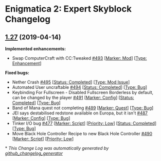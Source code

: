 # Enigmatica 2: Expert Skyblock Changelog

## [1.27](https://github.com/NillerMedDild/Enigmatica2ExpertSkyblock/tree/1.27) (2019-04-14)
**Implemented enhancements:**

- Swap ComputerCraft with CC:Tweaked [\#493](https://github.com/NillerMedDild/Enigmatica2ExpertSkyblock/issues/493) [[Marker: Mod](https://github.com/NillerMedDild/Enigmatica2ExpertSkyblock/labels/Marker:%20Mod)] [[Type: Enhancement](https://github.com/NillerMedDild/Enigmatica2ExpertSkyblock/labels/Type:%20Enhancement)]

**Fixed bugs:**

- Nether Crash [\#495](https://github.com/NillerMedDild/Enigmatica2ExpertSkyblock/issues/495) [[Status: Completed](https://github.com/NillerMedDild/Enigmatica2ExpertSkyblock/labels/Status:%20Completed)] [[Type: Mod Issue](https://github.com/NillerMedDild/Enigmatica2ExpertSkyblock/labels/Type:%20Mod%20Issue)]
- Automated User uncraftable [\#494](https://github.com/NillerMedDild/Enigmatica2ExpertSkyblock/issues/494) [[Status: Completed](https://github.com/NillerMedDild/Enigmatica2ExpertSkyblock/labels/Status:%20Completed)] [[Type: Bug](https://github.com/NillerMedDild/Enigmatica2ExpertSkyblock/labels/Type:%20Bug)]
- Keybinding For Fullscreen - Disabled Fullscreen Borderless by default, can be changed by the player [\#491](https://github.com/NillerMedDild/Enigmatica2ExpertSkyblock/issues/491) [[Marker: Config](https://github.com/NillerMedDild/Enigmatica2ExpertSkyblock/labels/Marker:%20Config)] [[Status: Completed](https://github.com/NillerMedDild/Enigmatica2ExpertSkyblock/labels/Status:%20Completed)] [[Type: Bug](https://github.com/NillerMedDild/Enigmatica2ExpertSkyblock/labels/Type:%20Bug)]
- Band of Mana quest not completing [\#489](https://github.com/NillerMedDild/Enigmatica2ExpertSkyblock/issues/489) [[Marker: Quest](https://github.com/NillerMedDild/Enigmatica2ExpertSkyblock/labels/Marker:%20Quest)] [[Type: Bug](https://github.com/NillerMedDild/Enigmatica2ExpertSkyblock/labels/Type:%20Bug)]
- JEI says destabilised redstone available on Europa, but it isn't [\#487](https://github.com/NillerMedDild/Enigmatica2ExpertSkyblock/issues/487) [[Marker: Config](https://github.com/NillerMedDild/Enigmatica2ExpertSkyblock/labels/Marker:%20Config)] [[Type: Bug](https://github.com/NillerMedDild/Enigmatica2ExpertSkyblock/labels/Type:%20Bug)]
- Tinker I/O bug [\#477](https://github.com/NillerMedDild/Enigmatica2ExpertSkyblock/issues/477) [[Marker: Script](https://github.com/NillerMedDild/Enigmatica2ExpertSkyblock/labels/Marker:%20Script)] [[Priority: Low](https://github.com/NillerMedDild/Enigmatica2ExpertSkyblock/labels/Priority:%20Low)] [[Status: Completed](https://github.com/NillerMedDild/Enigmatica2ExpertSkyblock/labels/Status:%20Completed)] [[Type: Bug](https://github.com/NillerMedDild/Enigmatica2ExpertSkyblock/labels/Type:%20Bug)]
- Move Black Hole Controller Recipe to new Black Hole Controller [\#490](https://github.com/NillerMedDild/Enigmatica2ExpertSkyblock/issues/490) [[Marker: Script](https://github.com/NillerMedDild/Enigmatica2ExpertSkyblock/labels/Marker:%20Script)] [[Priority: Low](https://github.com/NillerMedDild/Enigmatica2ExpertSkyblock/labels/Priority:%20Low)]



\* *This Change Log was automatically generated by [github_changelog_generator](https://github.com/skywinder/Github-Changelog-Generator)*